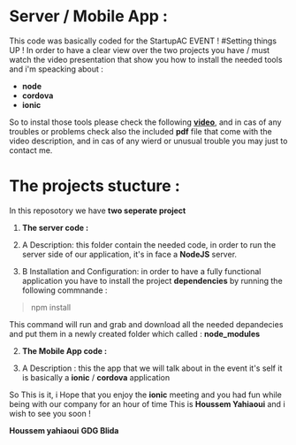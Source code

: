 # Server / Mobile App :
This code was basically coded for the StartupAC EVENT !
#Setting things UP !
In order to have a clear view over the two projects you have / must watch the video presentation that show you how to install the needed tools and i'm speacking about : 
- **node**
- **cordova**
- **ionic**

So to instal those tools please check the following [**video**](https://www.youtube.com/watch?v=ay2flPHk_2E), and in cas of any troubles or problems check also the included **pdf** file that come with the video description, and in cas of any wierd or unusual trouble you may just to contact me.

# The projects stucture :
In this reposotory we have **two seperate project** 

1. **The server code :**

  1. A Description: this folder contain the needed code, in order to run the server side of our application, it's in face a **NodeJS** server. 
  
  1. B Installation and Configuration: in order to have a fully functional application you have to install the project **dependencies** by running the following commnande : 
  > npm install 
  
  This command will run and grab and download all the needed depandecies and put them in a newly created folder which called : **node_modules**
  
2. **The Mobile App code  :**

  2. A Description : this the app that we will talk about in the event it's self it is basically a **ionic** / **cordova** application 
  
So This is it, i Hope that you enjoy the **ionic** meeting and you had fun while being with our company for an hour of time This is **Houssem Yahiaoui** and i wish to see you soon !


**Houssem yahiaoui**
**GDG Blida**

